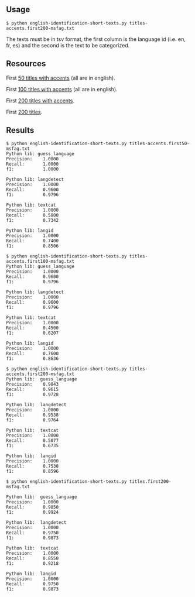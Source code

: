 ## Usage 

```
$ python english-identification-short-texts.py titles-accents.first200-msfag.txt
```

The texts must be in tsv format, the first column is the language id (i.e. en, fr, es) and the second is the text to be categorized.

## Resources 

First [50 titles with accents](https://data.totum.one/resources/titles-accents.first50-msfag.txt) (all are in english).

First [100 titles with accents](https://data.totum.one/resources/titles-accents.first100-msfag.txt) (all are in english).

First [200 titles with accents](https://data.totum.one/resources/titles-accents.first200-msfag.txt).

First [200 titles](https://data.totum.one/resources/titles.first200-msfag.txt).

## Results 

```
$ python english-identification-short-texts.py titles-accents.first50-msfag.txt 
Python lib: guess_language
Precision:    1.0000
Recall:       1.0000
f1:           1.0000

Python lib: langdetect
Precision:    1.0000
Recall:       0.9600
f1:           0.9796

Python lib: textcat
Precision:    1.0000
Recall:       0.5800
f1:           0.7342

Python lib: langid
Precision:    1.0000
Recall:       0.7400
f1:           0.8506
```

```
$ python english-identification-short-texts.py titles-accents.first100-msfag.txt 
Python lib: guess_language
Precision:    1.0000
Recall:       0.9600
f1:           0.9796

Python lib: langdetect
Precision:    1.0000
Recall:       0.9600
f1:           0.9796

Python lib: textcat
Precision:    1.0000
Recall:       0.4500
f1:           0.6207

Python lib: langid
Precision:    1.0000
Recall:       0.7600
f1:           0.8636
```

```
$ python english-identification-short-texts.py titles-accents.first200-msfag.txt 
Python lib:  guess_language
Precision:    0.9843
Recall:       0.9615
f1:           0.9728

Python lib:  langdetect
Precision:    1.0000
Recall:       0.9538
f1:           0.9764

Python lib:  textcat
Precision:    1.0000
Recall:       0.5077
f1:           0.6735

Python lib:  langid
Precision:    1.0000
Recall:       0.7538
f1:           0.8596
```

```
$ python english-identification-short-texts.py titles.first200-msfag.txt 

Python lib:  guess_language
Precision:    1.0000
Recall:       0.9850
f1:           0.9924

Python lib:  langdetect
Precision:    1.0000
Recall:       0.9750
f1:           0.9873

Python lib:  textcat
Precision:    1.0000
Recall:       0.8550
f1:           0.9218

Python lib:  langid
Precision:    1.0000
Recall:       0.9750
f1:           0.9873
```
